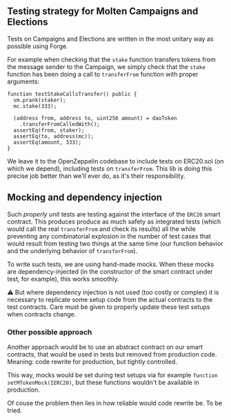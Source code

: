 ## Testing strategy for Molten Campaigns and Elections

Tests on Campaigns and Elections are written in the most unitary way as
possible using Forge.

For example when checking that the `stake` function transfers tokens from the
message sender to the Campaign, we simply check that the `stake` function has
been doing a call to `transferFrom` function with proper arguments:

```solidity
function testStakeCallsTransfer() public {
  vm.prank(staker);
  mc.stake(333);

  (address from, address to, uint256 amount) = daoToken
    .transferFromCalledWith();
  assertEq(from, staker);
  assertEq(to, address(mc));
  assertEq(amount, 333);
}

```

We leave it to the OpenZeppelin codebase to include tests on ERC20.sol (on which
we depend), including tests on `transferFrom`. This lib is doing this precise
job better than we'll ever do, as it's their responsibility.

## Mocking and dependency injection

Such _properly unit_ tests are testing against the interface of the `ERC20`
smart contract. This produces produce as much safety as integrated tests (which
would call the real `transferFrom` and check its results) all the while
preventing any combinatorial explosion in the number of test cases that would
result from testing two things at the same time (our function behavior and the
underlying behavior of `transferFrom`).

To write such tests, we are using hand-made mocks. When these mocks are
dependency-injected (in the constructor of the smart contract under test, for
example), this works smoothly.

⚠️ But where dependency injection is not used (too costly or complex) it is
necessary to replicate some setup code from the actual contracts to the test
contracts. Care must be given to properly update these test setups when
contracts change.

### Other possible approach

Another approach would be to use an abstract contract on our smart contracts,
that would be used in tests but removed from production code. Meaning: code
rewrite for production, but tightly controlled.

This way, mocks would be set during test setups via for example `function
setMTokenMock(IERC20)`, but these functions wouldn't be available in production.

Of couse the problem then lies in how reliable would code rewrite be. To be
tried.
